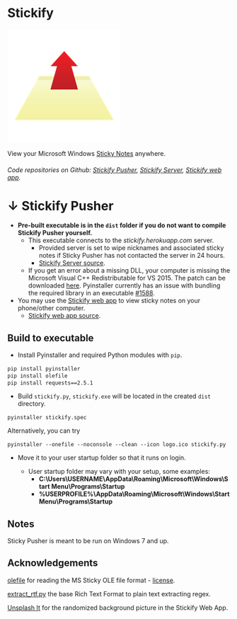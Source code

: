 Stickify
===================
![Stickify logo](https://raw.githubusercontent.com/ansonl/stickify-pusher/master/stickify-logo-256.png)

View your Microsoft Windows [Sticky Notes](http://windows.microsoft.com/en-us/windows7/using-sticky-notes) anywhere.

###### Code repositories on Github:  [Stickify Pusher](https://github.com/ansonl/stickify-pusher), [Stickify Server](https://github.com/ansonl/stickify-server), [Stickify web app](https://github.com/ansonl/stickify-web-app).

↓ Stickify Pusher
===================
 - **Pre-built executable is in the `dist` folder if you do not want to compile Stickify Pusher yourself.**  
	 - This executable connects to the *stickify.herokuapp.com* server. 
		 - Provided server is set to wipe nicknames and associated sticky notes if Sticky Pusher has not contacted the server in 24 hours. 
		 - [Stickify Server source](https://github.com/ansonl/stickify-server). 
	 - If you get an error about a missing DLL, your computer is missing the Microsoft Visual C++ Redistributable for VS 2015. The patch can be downloaded [here](http://www.microsoft.com/en-us/download/details.aspx?id=48145). Pyinstaller currently has an issue with bundling the required library in an executable [#1588](https://github.com/pyinstaller/pyinstaller/issues/1588).
 - You may use the [Stickify web app](https://stickify.gq) to view sticky notes on your phone/other computer. 
	 - [Stickify web app source](https://github.com/ansonl/stickify-web-app). 

Build to executable
-------------
- Install Pyinstaller and required Python modules with `pip`.
```
pip install pyinstaller
pip install olefile
pip install requests==2.5.1
```
- Build `stickify.py`, `stickify.exe` will be located in the created `dist` directory.
```
pyinstaller stickify.spec
```

Alternatively, you can try
```
pyinstaller --onefile --noconsole --clean --icon logo.ico stickify.py
```
- Move it to your user startup folder so that it runs on login. 

  - User startup folder may vary with your setup, some examples:
	  - **C:\Users\USERNAME\AppData\Roaming\Microsoft\Windows\Start Menu\Programs\Startup**
	  - **%USERPROFILE%\AppData\Roaming\Microsoft\Windows\Start Menu\Programs\Startup**

Notes
-------------
Sticky Pusher is meant to be run on Windows 7 and up. 

Acknowledgements
-------------
[olefile](http://www.decalage.info/python/olefileio) for reading the MS Sticky OLE file format - [license](https://bitbucket.org/decalage/olefileio_pl/wiki/License).

[extract_rtf.py](https://gist.github.com/gilsondev/7c1d2d753ddb522e7bc22511cfb08676) the base Rich Text Format to plain text extracting regex. 

[Unsplash It](https://unsplash.it) for the randomized background picture in the Stickify Web App. 